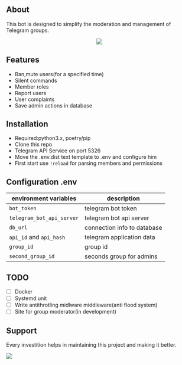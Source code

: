 ## About
This bot is designed to simplify the moderation and management of Telegram groups.

<p align="center">
    <img src="https://img.shields.io/badge/license-GPL-blue">
</p>

## Features

* Ban,mute users(for a specified time) 
* Silent commands
* Member roles       
* Report users
* User complaints
* Save admin actions in database

## Installation

- Required:python3.x, poetry/pip
- Clone this repo
- Telegram API Service on port 5326
- Move the .env.dist text template to .env and configure him
- First start use `!reload` for parsing members and permissions

## Configuration .env

| environment variables             | description                      |
|-----------------------------------|----------------------------------|
| `bot_token`                       | telegram bot token               |
| `telegram_bot_api_server`         | telegram bot api server          |
| `db_url`                          | connection info to database      |
| `api_id` and `api_hash`           | telegram application data        |
| `group_id`                        | group id                         |
| `second_group_id`                 | seconds group for admins         |

## TODO  

- [ ] Docker
- [ ] Systemd unit
- [ ] Write antithrotling midlware middleware(anti flood system)                         
- [ ] Site for group moderator(in development)

## Support 
Every investition helps in maintaining this project and making it better.

<img src="https://img.shields.io/badge/btc-bc1qzp7q3rghzcx70534e7xf6tj0ns3dqvvnex80kf-green?logo=bitcoin">
